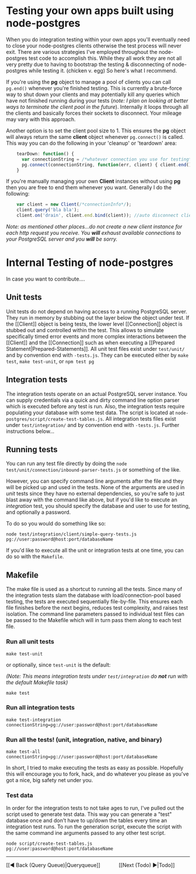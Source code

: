 # Testing your own apps built using node-postgres

When you do integration testing within your own apps you'll eventually need to close your node-postgres clients otherwise the test process will never exit.  There are various strategies I've employed throughout the node-postgres test code to accomplish this.  While they all work they are not all very pretty due to having to bootstrap the testing & disconnecting of node-postgres while testing it. (chicken v. egg)  So here's what I recommend.

If you're using the __pg__ object to manage a pool of clients you can call `pg.end()` whenever you're finished testing.  This is currently a brute-force way to shut down your clients and may potentially kill any queries which have not finished running during your tests (_note: I plan on looking at better ways to terminate the client pool in the future_).  Internally it loops through all the clients and basically forces their sockets to disconnect.  Your mileage may vary with this approach.  

Another option is to set the client pool size to 1.  This ensures the __pg__ object will always return the same __client__ object whenever `pg.connect()` is called.  This way you can do the following in your 'cleanup' or 'teardown' area:

```javascript
    tearDown: function() {
      var connectionString = /*whatever connection you use for testing*/
      pg.connect(connectionString, function(err, client) { client.end() });
    }
```

If you're manually managing your own __Client__ instances without using __pg__ then you are free to end them whenever you want.  Generally I do the following:

```javascript
    var client = new Client(/*connectionInfo*/);
    client.query('bla bla');
    client.on('drain', client.end.bind(client)); //auto disconnect client after last query ends
```

_Note: as mentioned other places...do not create a new client instance for each http request you receive. You **will** exhaust available connections to your PostgreSQL server and you **will** be sorry._ 

# Internal Testing of node-postgres
In case you want to contribute....

## Unit tests

Unit tests do not depend on having access to a running PostgreSQL server.  They run in memory by stubbing out the layer below the object under test.  If the [[Client]] object is being tests, the lower level [[Connection]] object is stubbed out and controlled within the test.  This allows to simulate specifically timed error events and more complex interactions between the [[Client]] and the [[Connection]] such as when executing a [[Prepared Statement|Prepared-Statements]].  All unit test files exist under `test/unit/` and by convention end with `-tests.js`.  They can be executed either by `make test`, `make test-unit`, or `npm test pg`

## Integration tests

The integration tests operate on an actual PostgreSQL server instance.  You can supply credentials via a quick and dirty command line option parser which is executed before any test is run.  Also, the integration tests require populating your database with some test data.  The script is located at `node-postgres/script/create-test-tables.js`.  All integration tests files exist under `test/integration/` and by convention end with `-tests.js`.  Further instructions below...

## Running tests

You can run any test file directly by doing the `node test/unit/connection/inbound-parser-tests.js` or something of the like.  

However, you can specify command line arguments after the file and they will be picked up and used in the tests.  None of the arguments are used in  _unit_ tests since they have no external dependencies, so you're safe to just blast away with the command like above, but if you'd like to execute an _integration_ test, you should specify the database and user to use for testing, and optionally a password.

To do so you would do something like so:

    node test/integration/client/simple-query-tests.js pg://user:password@host:port/databaseName

If you'd like to execute all the unit or integration tests at one time, you can do so with the `Makefile`.

## Makefile
The make file is used as a shortcut to running all the tests.  Since many of the integration tests slam the database with load/connection-pool based testing, the tests are executed sequentially file-by-file.  This ensures each file finishes before the next begins, reduces test complexity, and raises test isolation.  The command line parameters passed to individual test files can be passed to the Makefile which will in turn pass them along to each test file.

### Run all unit tests

    make test-unit

or optionally, since `test-unit` is the default:

_(Note: This means integration tests under `test/integration` do **not** run with the default Makefile task)_

    make test

### Run all integration tests

    make test-integration connectionString=pg://user:password@host:port/databaseName

### Run all the tests! (unit, integration, native, and binary)

    make test-all connectionString=pg://user:password@host:port/databaseName

In short, I tried to make executing the tests as easy as possible. Hopefully this will encourage you to fork, hack, and do whatever you please as you've got a nice, big safety net under you.

### Test data

In order for the integration tests to not take ages to run, I've pulled out the script used to generate test data.  This way you can generate a "test" database once and don't have to up/down the tables every time an integration test runs.  To run the generation script, execute the script with the same command ine arguments passed to any other test script.

    node script/create-test-tables.js pg://user:password@host:port/databaseName

***
[[◄ Back (Query Queue)|Queryqueue]] `      ` [[Next (Todo) ►|Todo]]